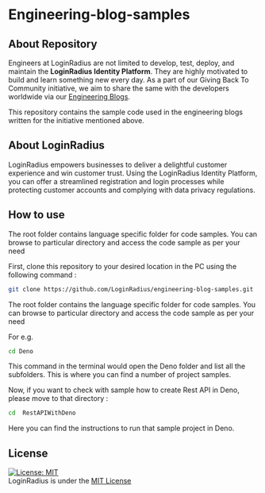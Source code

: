 # Engineering-blog-samples

## About Repository ##

Engineers at LoginRadius are not limited to develop, test, deploy, and maintain the **LoginRadius Identity Platform**. They are highly motivated to build and learn something new every day. As a part of our Giving Back To Community initiative, we aim to share the same with the developers worldwide via our [Engineering Blogs](https://www.loginradius.com/engineering/blog).

This repository contains the sample code used in the engineering blogs written for the initiative mentioned above.


## About LoginRadius 

LoginRadius empowers businesses to deliver a delightful customer experience and win customer trust.  Using the LoginRadius Identity Platform, you can offer a streamlined registration and login processes while protecting customer accounts and complying with data privacy regulations.


## How to use ##

The root folder contains language specific folder for code samples. You can browse to particular directory and access the code sample as per your need


First, clone this repository to your desired location in the PC using the following command : 

```bash
git clone https://github.com/LoginRadius/engineering-blog-samples.git
```


The root folder contains the language specific folder for code samples. You can browse to particular directory and access the code sample as per your need

For e.g.

```bash
cd Deno

```
This command in the terminal would open the Deno folder and list all the subfolders. This is where you can find a number of project samples.   

Now, if you want to check with sample how to create Rest API in Deno, please move to that directory :

```bash
cd  RestAPIWithDeno

```

Here you can find the instructions to run that sample project in Deno.

## License 
[![License: MIT](https://img.shields.io/badge/License-MIT-yellow.svg)](https://opensource.org/licenses/MIT)   
LoginRadius is under the [MIT License](/LICENSE)


